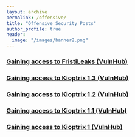 ```yaml
---
layout: archive
permalink: /offensive/
title: "Offensive Security Posts"
author_profile: true
header:
  image: "/images/banner2.png"
---
```






### [Gaining access to FristiLeaks (VulnHub)](https://holstrater.github.io/fristileaks/)

### [Gaining access to Kioptrix 1.3 (VulnHub)](https://holstrater.github.io/kioptrix13/)

### [Gaining access to Kioptrix 1.2 (VulnHub)](https://holstrater.github.io/kioptrix12/)

### [Gaining access to Kioptrix 1.1 (VulnHub)](https://holstrater.github.io/kioptrix11/)

### [Gaining access to Kioptrix 1 (VulnHub)](https://holstrater.github.io/kioptrix1/)
